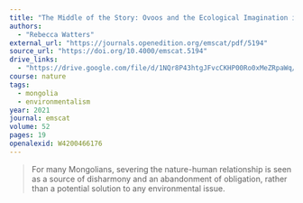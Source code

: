 ```yaml
---
title: "The Middle of the Story: Ovoos and the Ecological Imagination in Mongolian Conservation"
authors:
  - "Rebecca Watters"
external_url: "https://journals.openedition.org/emscat/pdf/5194"
source_url: "https://doi.org/10.4000/emscat.5194"
drive_links:
  - "https://drive.google.com/file/d/1NQr8P43htgJFvcCKHP00Ro0xMeZRpaWq/view?usp=drivesdk"
course: nature
tags:
  - mongolia
  - environmentalism
year: 2021
journal: emscat
volume: 52
pages: 19
openalexid: W4200466176
---
```


> For many Mongolians, severing the nature-human relationship is seen as a source of disharmony and an abandonment of obligation, rather than a potential solution to any environmental issue.


